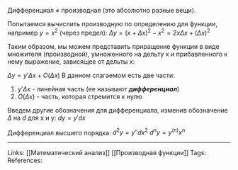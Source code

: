 Дифференциал $\neq$ производная (это абсолютно разные вещи). 

Попытаемся вычислить производную по определению для функции, например $y=x^2$ (через предел):
$\Delta y = (x+\Delta x)^2 - x^2 = 2x \Delta x + (\Delta x)^2$

Таким образом, мы можем представить приращение функции в виде множителя (производной), умноженного на дельту x и прибавленного к нему выражение, зависящее от дельты x:

$\Delta y = y'\Delta x + O(\Delta x)$
В данном слагаемом есть две части:
1. $y'\Delta x$ - линейная часть (ее называют ***дифференциал***)
2. $O(\Delta x)$ - часть, которая стремится к нулю

Введем другие обозначения для дифференциала, изменив обозначение $\Delta$ на $d$ для x и y:
$dy = y' dx$

Дифференциал высшего порядка:
$d^2y=y''dx^2$
$d^ny=y^{(n)}x^n$

___
Links: [[Математический анализ]] [[Производная функции]]
Tags: 
References: 
